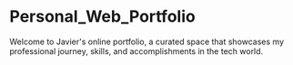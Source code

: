# Personal_Web_Portfolio
Welcome to Javier's online portfolio, a curated space that showcases my professional journey, skills, and accomplishments in the tech world. 
